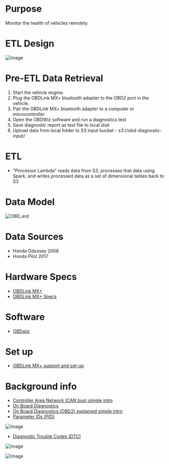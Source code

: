 # Purpose
Monitor the health of vehicles remotely. 
 
# ETL Design 
![image](https://user-images.githubusercontent.com/76083769/148834719-e6a579a5-0aac-4478-b291-30272760181e.png)

# Pre-ETL Data Retrieval
1. Start the vehicle engine.
2. Plug the OBDLink MX+ bluetooth adapter to the OBD2 port in the vehicle.
3. Pair the OBDLink MX+ bluetooth adapter to a computer or microcontroller.
4. Open the OBDWiz software and run a diagnostics test 
5. Save diagnostic report as text file to local disk
6. Upload data from local folder to S3 input bucket - s3://obd-diagnostic-input/

# ETL
- "Processor Lambda" reads data from S3, processes that data using Spark, and writes processed data as a set of dimensional tables back to S3

# Data Model
![OBD_erd](https://user-images.githubusercontent.com/76083769/150624827-f35bf4f9-446c-4672-9455-c903e7916505.JPG)

# Data Sources 
 - Honda Odyssey 2008
 - Honda Pilot 2017
 
 # Hardware Specs 
 - [OBDLink MX+](https://www.obdlink.com/products/obdlink-mxp/)
 - [OBDLink MX+ Specs](https://www.obdlink.com/wp-content/uploads/2019/01/app_support.pdf)

# Software
 - [OBDwiz](https://www.obdlink.com/software/)

# Set up
- [OBDLink MX+ support and set-up](https://www.obdlink.com/support/mxp/#win-mxp)

# Background info
- [Controller Area Network (CAN bus) simple intro](https://www.csselectronics.com/pages/can-bus-simple-intro-tutorial)
- [On Board Diagnostics](https://en.wikipedia.org/wiki/On-board_diagnostics)
- [On Board Diagnostics (OBD2) explained simple intro](https://www.csselectronics.com/pages/obd2-explained-simple-intro)
- [Parameter IDs (PID)](https://en.wikipedia.org/wiki/OBD-II_PIDs)

![image](https://user-images.githubusercontent.com/76083769/149011965-7d9670ee-1549-4838-8745-8b0c0b6768de.png)

- [Diagnostic Trouble Codes (DTC)](https://www.dmv.de.gov/VehicleServices/inspections/pdfs/dtc_list.pdf)

![image](https://user-images.githubusercontent.com/76083769/148725136-97df9337-a5a8-4445-9896-a6a814261287.png)

![image](https://user-images.githubusercontent.com/76083769/149032586-7ebc24ec-5ea5-4d52-b9a6-f0d393a6c68f.png)

